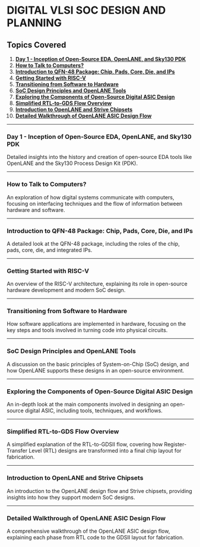 # DIGITAL VLSI SOC DESIGN AND PLANNING

## Topics Covered

1. [**Day 1 - Inception of Open-Source EDA, OpenLANE, and Sky130 PDK**](#day-1---inception-of-open-source-eda-openlane-and-sky130-pdk)
2. [**How to Talk to Computers?**](#how-to-talk-to-computers)
3. [**Introduction to QFN-48 Package: Chip, Pads, Core, Die, and IPs**](#introduction-to-qfn-48-package-chip-pads-core-die-and-ips)
4. [**Getting Started with RISC-V**](#getting-started-with-risc-v)
5. [**Transitioning from Software to Hardware**](#transitioning-from-software-to-hardware)
6. [**SoC Design Principles and OpenLANE Tools**](#soc-design-principles-and-openlane-tools)
7. [**Exploring the Components of Open-Source Digital ASIC Design**](#exploring-the-components-of-open-source-digital-asic-design)
8. [**Simplified RTL-to-GDS Flow Overview**](#simplified-rtl-to-gds-flow-overview)
9. [**Introduction to OpenLANE and Strive Chipsets**](#introduction-to-openlane-and-strive-chipsets)
10. [**Detailed Walkthrough of OpenLANE ASIC Design Flow**](#detailed-walkthrough-of-openlane-asic-design-flow)

---

### Day 1 - Inception of Open-Source EDA, OpenLANE, and Sky130 PDK
Detailed insights into the history and creation of open-source EDA tools like OpenLANE and the Sky130 Process Design Kit (PDK).

---

### How to Talk to Computers?
An exploration of how digital systems communicate with computers, focusing on interfacing techniques and the flow of information between hardware and software.

---

### Introduction to QFN-48 Package: Chip, Pads, Core, Die, and IPs
A detailed look at the QFN-48 package, including the roles of the chip, pads, core, die, and integrated IPs.

---

### Getting Started with RISC-V
An overview of the RISC-V architecture, explaining its role in open-source hardware development and modern SoC design.

---

### Transitioning from Software to Hardware
How software applications are implemented in hardware, focusing on the key steps and tools involved in turning code into physical circuits.

---

### SoC Design Principles and OpenLANE Tools
A discussion on the basic principles of System-on-Chip (SoC) design, and how OpenLANE supports these designs in an open-source environment.

---

### Exploring the Components of Open-Source Digital ASIC Design
An in-depth look at the main components involved in designing an open-source digital ASIC, including tools, techniques, and workflows.

---

### Simplified RTL-to-GDS Flow Overview
A simplified explanation of the RTL-to-GDSII flow, covering how Register-Transfer Level (RTL) designs are transformed into a final chip layout for fabrication.

---

### Introduction to OpenLANE and Strive Chipsets
An introduction to the OpenLANE design flow and Strive chipsets, providing insights into how they support modern SoC designs.

---

### Detailed Walkthrough of OpenLANE ASIC Design Flow
A comprehensive walkthrough of the OpenLANE ASIC design flow, explaining each phase from RTL code to the GDSII layout for fabrication.


